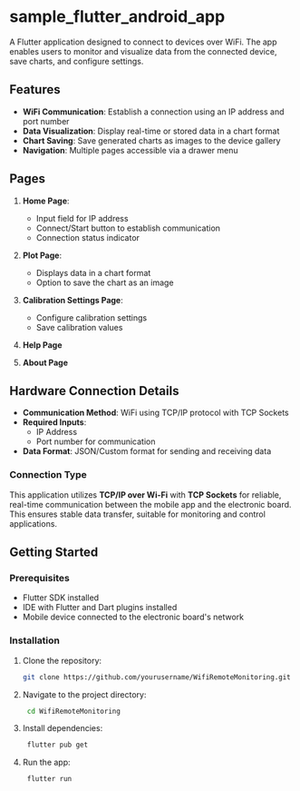 # sample_flutter_android_app

A Flutter application designed to connect to devices over WiFi. The app enables users to monitor and visualize data from the connected device, save charts, and configure settings.  

## Features  

- **WiFi Communication**: Establish a connection using an IP address and port number  
- **Data Visualization**: Display real-time or stored data in a chart format 
- **Chart Saving**: Save generated charts as images to the device gallery  
- **Navigation**: Multiple pages accessible via a drawer menu  

## Pages  

1. **Home Page**:   
   - Input field for IP address  
   - Connect/Start button to establish communication  
   - Connection status indicator  

2. **Plot Page**:   
   - Displays data in a chart format  
   - Option to save the chart as an image  

3. **Calibration Settings Page**:   
   - Configure calibration settings  
   - Save calibration values  

4. **Help Page** 

5. **About Page**

## Hardware Connection Details  

- **Communication Method**: WiFi using TCP/IP protocol with TCP Sockets  
- **Required Inputs**:   
  - IP Address 
  - Port number for communication  
- **Data Format**: JSON/Custom format for sending and receiving data   

### Connection Type  
This application utilizes **TCP/IP over Wi-Fi** with **TCP Sockets** for reliable, real-time communication between the mobile app and the electronic board. This ensures stable data transfer, suitable for monitoring and control applications.  

## Getting Started  

### Prerequisites  

- Flutter SDK installed  
- IDE with Flutter and Dart plugins installed    
- Mobile device connected to the electronic board's network  

### Installation  

1. Clone the repository:  
   ```bash  
   git clone https://github.com/yourusername/WifiRemoteMonitoring.git  

2. Navigate to the project directory: 
   ```bash 
    cd WifiRemoteMonitoring  

3. Install dependencies: 
   ```bash  
    flutter pub get  

4. Run the app: 
   ```bash 
    flutter run  
